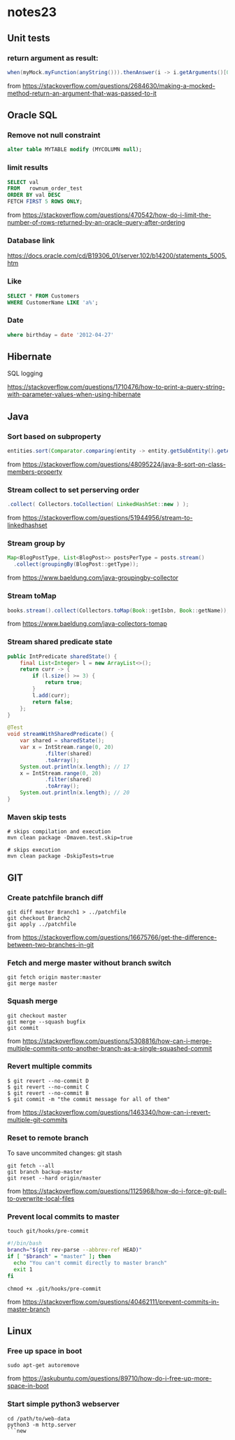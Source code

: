 # notes23

## Unit tests

### return argument as result:

```java
when(myMock.myFunction(anyString())).thenAnswer(i -> i.getArguments()[0]);
```

from https://stackoverflow.com/questions/2684630/making-a-mocked-method-return-an-argument-that-was-passed-to-it

## Oracle SQL

### Remove not null constraint

```SQL
alter table MYTABLE modify (MYCOLUMN null);
```

### limit results

```SQL
SELECT val
FROM   rownum_order_test
ORDER BY val DESC
FETCH FIRST 5 ROWS ONLY;
```

from https://stackoverflow.com/questions/470542/how-do-i-limit-the-number-of-rows-returned-by-an-oracle-query-after-ordering

### Database link

https://docs.oracle.com/cd/B19306_01/server.102/b14200/statements_5005.htm

### Like

```SQL
SELECT * FROM Customers
WHERE CustomerName LIKE 'a%';
```

### Date

```SQL
where birthday = date '2012-04-27'
```

## Hibernate

SQL logging

https://stackoverflow.com/questions/1710476/how-to-print-a-query-string-with-parameter-values-when-using-hibernate

## Java

### Sort based on subproperty

```java
entities.sort(Comparator.comparing(entity -> entity.getSubEntity().getAmount()));
```

from https://stackoverflow.com/questions/48095224/java-8-sort-on-class-members-property

### Stream collect to set perserving order

```java
.collect( Collectors.toCollection( LinkedHashSet::new ) );
```

from https://stackoverflow.com/questions/51944956/stream-to-linkedhashset

### Stream group by

```java
Map<BlogPostType, List<BlogPost>> postsPerType = posts.stream()
  .collect(groupingBy(BlogPost::getType));
```

from https://www.baeldung.com/java-groupingby-collector

### Stream toMap

```java
books.stream().collect(Collectors.toMap(Book::getIsbn, Book::getName));
```

from https://www.baeldung.com/java-collectors-tomap

### Stream shared predicate state

```java
public IntPredicate sharedState() {
    final List<Integer> l = new ArrayList<>();
    return curr -> {
        if (l.size() >= 3) {
            return true;
        }
        l.add(curr);
        return false;
    };
}

@Test
void streamWithSharedPredicate() {
    var shared = sharedState();
    var x = IntStream.range(0, 20)
            .filter(shared)
            .toArray();
    System.out.println(x.length); // 17
    x = IntStream.range(0, 20)
            .filter(shared)
            .toArray();
    System.out.println(x.length); // 20
}
```

### Maven skip tests

```shell
# skips compilation and execution
mvn clean package -Dmaven.test.skip=true

# skips execution
mvn clean package -DskipTests=true
```

## GIT

### Create patchfile branch diff

```shell
git diff master Branch1 > ../patchfile
git checkout Branch2
git apply ../patchfile
```

from https://stackoverflow.com/questions/16675766/get-the-difference-between-two-branches-in-git

### Fetch and merge master without branch switch

```shell
git fetch origin master:master
git merge master
```

### Squash merge

```shell
git checkout master
git merge --squash bugfix
git commit
```

from https://stackoverflow.com/questions/5308816/how-can-i-merge-multiple-commits-onto-another-branch-as-a-single-squashed-commit

### Revert multiple commits

```shell
$ git revert --no-commit D
$ git revert --no-commit C
$ git revert --no-commit B
$ git commit -m "the commit message for all of them"
```

from https://stackoverflow.com/questions/1463340/how-can-i-revert-multiple-git-commits

### Reset to remote branch

To save uncommited changes: git stash

```shell
git fetch --all
git branch backup-master
git reset --hard origin/master
```

from https://stackoverflow.com/questions/1125968/how-do-i-force-git-pull-to-overwrite-local-files

### Prevent local commits to master

```shell
touch git/hooks/pre-commit
```

```bash
#!/bin/bash
branch="$(git rev-parse --abbrev-ref HEAD)"
if [ "$branch" = "master" ]; then
  echo "You can't commit directly to master branch"
  exit 1
fi
```

```shell
chmod +x .git/hooks/pre-commit
```

from https://stackoverflow.com/questions/40462111/prevent-commits-in-master-branch

## Linux

### Free up space in boot

```shell
sudo apt-get autoremove
```

from https://askubuntu.com/questions/89710/how-do-i-free-up-more-space-in-boot

### Start simple python3 webserver

````shell
cd /path/to/web-data
python3 -m http.server
```new
````
